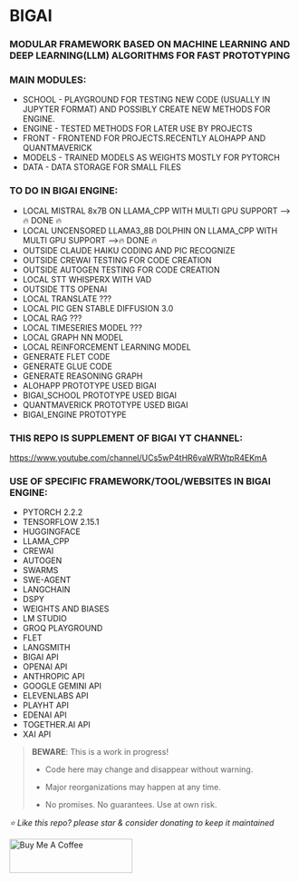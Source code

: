 # BIGAI
### MODULAR FRAMEWORK BASED ON MACHINE LEARNING AND DEEP LEARNING(LLM) ALGORITHMS FOR FAST PROTOTYPING

### MAIN MODULES:
* SCHOOL - PLAYGROUND FOR TESTING NEW CODE (USUALLY IN JUPYTER FORMAT) AND POSSIBLY CREATE NEW METHODS FOR ENGINE.
* ENGINE - TESTED METHODS FOR LATER USE BY PROJECTS
* FRONT - FRONTEND FOR PROJECTS.RECENTLY ALOHAPP AND QUANTMAVERICK
* MODELS - TRAINED MODELS AS WEIGHTS MOSTLY FOR PYTORCH
* DATA - DATA STORAGE FOR SMALL FILES


### TO DO IN BIGAI ENGINE:
* LOCAL MISTRAL 8x7B ON LLAMA_CPP WITH MULTI GPU SUPPORT -->🔥 DONE 🔥
* LOCAL UNCENSORED LLAMA3_8B DOLPHIN ON LLAMA_CPP WITH MULTI GPU SUPPORT -->🔥 DONE 🔥
* OUTSIDE CLAUDE HAIKU CODING AND PIC RECOGNIZE
* OUTSIDE CREWAI TESTING FOR CODE CREATION
* OUTSIDE AUTOGEN TESTING FOR CODE CREATION
* LOCAL STT WHISPERX WITH VAD
* OUTSIDE TTS OPENAI
* LOCAL TRANSLATE ???
* LOCAL PIC GEN STABLE DIFFUSION 3.0
* LOCAL RAG ???
* LOCAL TIMESERIES MODEL ???
* LOCAL GRAPH NN MODEL
* LOCAL REINFORCEMENT LEARNING MODEL
* GENERATE FLET CODE
* GENERATE GLUE CODE
* GENERATE REASONING GRAPH
* ALOHAPP PROTOTYPE USED BIGAI
* BIGAI_SCHOOL PROTOTYPE USED BIGAI
* QUANTMAVERICK PROTOTYPE USED BIGAI
* BIGAI_ENGINE PROTOTYPE


### THIS REPO IS SUPPLEMENT OF BIGAI YT CHANNEL:

https://www.youtube.com/channel/UCs5wP4tHR6vaWRWtpR4EKmA

### USE OF SPECIFIC FRAMEWORK/TOOL/WEBSITES IN BIGAI ENGINE:
* PYTORCH 2.2.2
* TENSORFLOW 2.15.1
* HUGGINGFACE
* LLAMA_CPP
* CREWAI
* AUTOGEN
* SWARMS
* SWE-AGENT
* LANGCHAIN
* DSPY
* WEIGHTS AND BIASES
* LM STUDIO
* GROQ PLAYGROUND
* FLET
* LANGSMITH
* BIGAI API
* OPENAI API
* ANTHROPIC API
* GOOGLE GEMINI API
* ELEVENLABS API
* PLAYHT API
* EDENAI API
* TOGETHER.AI API
* XAI API

> **BEWARE**: This is a work in progress!
>
> * Code here may change and disappear without warning.
>
> * Major reorganizations may happen at any time.
>
> * No promises. No guarantees. Use at own risk.





*⭐️ Like this repo? please star & consider donating to keep it maintained*

<a href="https://www.buymeacoffee.com/aleksanderu" target="_blank"><img src="https://cdn.buymeacoffee.com/buttons/v2/default-yellow.png" alt="Buy Me A Coffee" style="height: 60px !important;width: 217px !important;" ></a>



